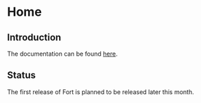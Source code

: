---
---

# Home

## Introduction

The documentation can be found [here](doc/index.html).

## Status

The first release of Fort is planned to be released later this month.
